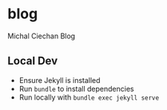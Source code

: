 # blog
Michal Ciechan Blog


## Local Dev

- Ensure Jekyll is installed
- Run `bundle` to install dependencies
- Run locally with `bundle exec jekyll serve`